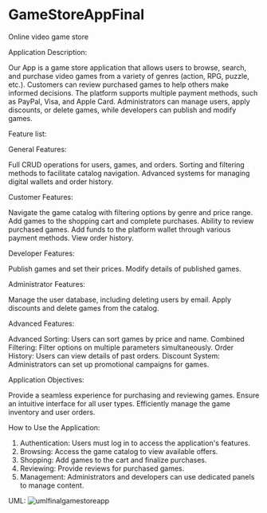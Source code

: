 # GameStoreAppFinal
Online video game store

Application Description:

Our App is a game store application that allows users to browse, search, and purchase video games from a variety of genres (action, RPG, puzzle, etc.). Customers can review purchased games to help others make informed decisions. The platform supports multiple payment methods, such as PayPal, Visa, and Apple Card. Administrators can manage users, apply discounts, or delete games, while developers can publish and modify games.


Feature list:


General Features:

Full CRUD operations for users, games, and orders.
Sorting and filtering methods to facilitate catalog navigation.
Advanced systems for managing digital wallets and order history.


Customer Features:

Navigate the game catalog with filtering options by genre and price range.
Add games to the shopping cart and complete purchases.
Ability to review purchased games.
Add funds to the platform wallet through various payment methods.
View order history.


Developer Features:

Publish games and set their prices.
Modify details of published games.


Administrator Features:

Manage the user database, including deleting users by email.
Apply discounts and delete games from the catalog.


Advanced Features:

Advanced Sorting: Users can sort games by price and name.
Combined Filtering: Filter options on multiple parameters simultaneously.
Order History: Users can view details of past orders.
Discount System: Administrators can set up promotional campaigns for games.


Application Objectives:

Provide a seamless experience for purchasing and reviewing games.
Ensure an intuitive interface for all user types.
Efficiently manage the game inventory and user orders.


How to Use the Application:
1. Authentication: Users must log in to access the application's features.
2. Browsing: Access the game catalog to view available offers.
3. Shopping: Add games to the cart and finalize purchases.
4. Reviewing: Provide reviews for purchased games.
5. Management: Administrators and developers can use dedicated panels to manage content.

UML:
![umlfinalgamestoreapp](https://github.com/user-attachments/assets/38129598-0fa5-4494-928e-03cac63b8117)
